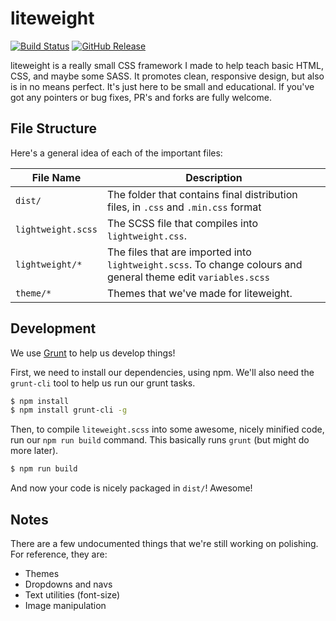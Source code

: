 # liteweight

[![Build Status](https://travis-ci.org/malsf21/liteweight.svg?branch=gh-pages)](https://travis-ci.org/malsf21/liteweight)
[![GitHub Release](https://img.shields.io/github/release/malsf21/liteweight.svg)](https://github.com/malsf21/liteweight/releases)

liteweight is a really small CSS framework I made to help teach basic HTML, CSS, and maybe some SASS. It promotes clean, responsive design, but also is in no means perfect. It's just here to be small and educational. If you've got any pointers or bug fixes, PR's and forks are fully welcome.

## File Structure

Here's a general idea of each of the important files:

| File Name | Description |
|-----------|-------------|
| `dist/` | The folder that contains final distribution files, in `.css` and `.min.css` format |
| `lightweight.scss` | The SCSS file that compiles into `lightweight.css`.  |
| `lightweight/*` | The files that are imported into `lightweight.scss`. To change colours and general theme edit `variables.scss` |
| `theme/*` | Themes that we've made for liteweight. |

## Development

We use [Grunt](https://gruntjs.com) to help us develop things!

First, we need to install our dependencies, using npm. We'll also need the `grunt-cli` tool to help us run our grunt tasks.

```bash
$ npm install
$ npm install grunt-cli -g
```

Then, to compile `liteweight.scss` into some awesome, nicely minified code, run our `npm run build` command. This basically runs `grunt` (but might do more later).

```bash
$ npm run build
```

And now your code is nicely packaged in `dist/`! Awesome!

## Notes

There are a few undocumented things that we're still working on polishing. For reference, they are:
* Themes
* Dropdowns and navs
* Text utilities (font-size)
* Image manipulation
